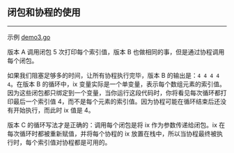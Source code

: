## 闭包和协程的使用

---

示例 [demo3.go](./src/demo3.go)

版本 A 调用闭包 5 次打印每个索引值，版本 B 也做相同的事，但是通过协程调用每个闭包。

如果我们阻塞足够多的时间，让所有协程执行完毕，版本 B 的输出是：`4 4 4 4 4`。在版本 B 的循环中，ix 变量实际是一个单变量，表示每个数组元素的索引值。因为这些闭包都只绑定到一个变量，当你运行这段代码时，你将看见每次循环都打印最后一个索引值 4，而不是每个元素的索引值。因为协程可能在循环结束后还没有开始执行，而此时 ix 值是 4。

版本 C 的循环写法才是正确的：调用每个闭包是将 ix 作为参数传递给闭包。ix 在每次循环时都被重新赋值，并将每个协程的 ix 放置在栈中，所以当协程最终被执行时，每个索引值对协程都是可用的。